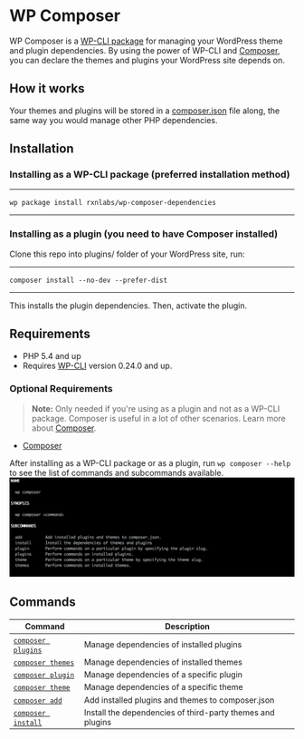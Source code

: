# WP Composer

WP Composer is a [WP-CLI package](http://wp-cli.org/package-index/) for managing your WordPress theme and plugin dependencies. By using the power of WP-CLI and [Composer](https://getcomposer.org/doc/00-intro.md), you can declare the themes and plugins your WordPress site depends on.

## How it works
Your themes and plugins will be stored in a [composer.json](https://getcomposer.org/doc/01-basic-usage.md) file along, the same way you would manage other PHP dependencies.

## Installation

### Installing as a WP-CLI package (preferred installation method)
---
    wp package install rxnlabs/wp-composer-dependencies
---

### Installing as a plugin (you need to have Composer installed)

Clone this repo into plugins/ folder of your WordPress site, run:

---
    composer install --no-dev --prefer-dist
---

This installs the plugin dependencies. Then, activate the plugin.

## Requirements

* PHP 5.4 and up
* Requires [WP-CLI](http://wp-cli.org/) version 0.24.0 and up.

### Optional Requirements

> **Note:** Only needed if you're using as a plugin and not as a WP-CLI package. Composer is useful in a lot of other scenarios. Learn more about [Composer](https://getcomposer.org/doc/00-intro.md).

* [Composer](https://getcomposer.org/)

After installing as a WP-CLI package or as a plugin, run `wp composer --help` to see the list of commands and subcommands available.
![WP Composer Help Output](images/wp-composer-help.png)

## Commands
| Command          | Description                |
| ---------------- | -------------------------- |
| [`composer plugins`](plugins-command.md) | Manage dependencies of installed plugins |
| [`composer themes`](themes-command.md)  | Manage dependencies of installed themes |
| [`composer plugin`](plugin-command.md)  | Manage dependencies of a specific plugin |
| [`composer theme`](theme-command.md)  | Manage dependencies of a specific theme |
| [`composer add`](add-command.md)  | Add installed plugins and themes to composer.json |
| [`composer install`](install-command.md)  | Install the dependencies of third-party themes and plugins |
